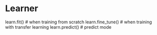 # Learner
learn.fit() # when training from scratch
learn.fine_tune() # when training with transfer learning
learn.predict() # predict mode